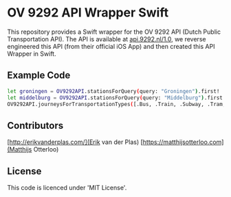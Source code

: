 OV 9292 API Wrapper Swift
===================



This repository provides a Swift wrapper for the OV 9292 API (Dutch Public Transportation API).
The API is available at [api.9292.nl/1.0](http://api.9292.nl/1.0), we reverse engineered this API (from their official iOS App) and then created this API Wrapper in Swift.


Example Code
----------

```sh
let groningen = OV9292API.stationsForQuery(query: "Groningen").first!
let middelburg = OV9292API.stationsForQuery(query: "Middelburg").first!
OV9292API.journeysForTransportationTypes([.Bus, .Train, .Subway, .Tram, .Ferry], from: groningen, to: middelburg, departure: NSDate())
```


Contributors
----------
[http://erikvanderplas.com/](Erik van der Plas)
[https://matthijsotterloo.com](Matthijs Otterloo)


License
----------
This code is licenced under 'MIT License'.
